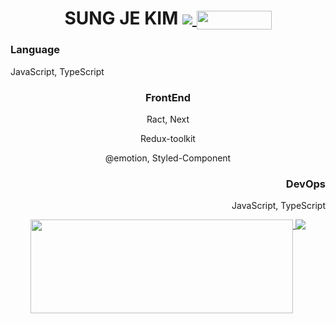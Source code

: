 <div align="center">
<h1>SUNG JE KIM
  <a href="https://hits.seeyoufarm.com">
    <img src="https://hits.seeyoufarm.com/api/count/incr/badge.svg?url=https%3A%2F%2Fgithub.com%2Ftjdwp0211&count_bg=%23000000&title_bg=%23000000&icon=github.svg&icon_color=%23FFFFFF&title=Hi%21&edge_flat=false"/>
  </a>
  <a href="https://velog.io/@sung-je-kim">
    <img width="120px" height="30px" align="center" src="https://velog-readme-stats.vercel.app/api/badge?name=sung-je-kim" />
  </a>
</h1>
</div>
<div>
  <div align="left">
     <h3>Language</h3>
    <p>JavaScript, TypeScript</p>
  </div>
  <div align="center">
    <h3 align="top">FrontEnd</h3>
    <p align="top">Ract, Next</p>
    <p align="top">Redux-toolkit</p>
    <p align="top">@emotion, Styled-Component</p>
  </div>
  <div align="right">
    <h3>DevOps</h3>
    <p>JavaScript, TypeScript</p>
  </div>
</div>



<div align="center">
  <a href="https://github.com/anuraghazra/github-readme-stats">
    <img align="top" width="420px" height="150px" align="left" src="https://github-readme-stats.vercel.app/api?username=tjdwp0211" />
  </a>
  <a href="https://opgc.me/#/users/tjdwp0211" target="_blank">
    <img align="top" align="right" src="https://api.opgc.me/githubs/users/tjdwp0211/tag/?theme=basic" />
  </a>
</div>
